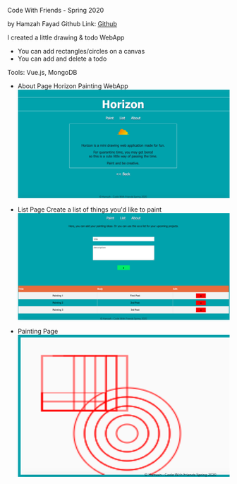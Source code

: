 Code With Friends - Spring 2020

by Hamzah Fayad
Github Link: 
[Github](https://github.com/HamzahFayad)

I created a little drawing & todo WebApp
- You can add rectangles/circles on a canvas
- You can add and delete a todo

Tools: Vue.js, MongoDB

* About Page
Horizon Painting WebApp
![](horizon-project/screenshots/about.png)

* List Page
Create a list of things you'd like to paint
![](horizon-project/screenshots/list.png)

* Painting Page
![](horizon-project/screenshots/paint.png)


